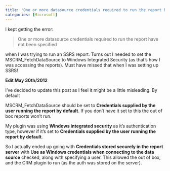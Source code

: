 ```yaml
---
title: 'One or more datasource credentials required to run the report have not been specified - SoapException'
categories: [Microsoft]
---
```



I kept getting the error:

>One or more datasource credentials required to run the report have not been specified

when I was trying to run an SSRS report. Turns out I needed to set the MSCRM_FetchDataSource to Windows Integrated Security (as that’s how I was accessing the reports).
Must have missed that when I was setting up SSRS!

**Edit May 30th/2012**

I’ve decided to update this post as I feel it might be a little misleading. By default

MSCRM_FetchDataSource should be set to **Credentials supplied by the user running the report by default**. If you don’t have it set to this the out of box reports won’t run.

My plugin was using **Windows integrated security** as it’s authentication type, however if it’s set to **Credentials supplied by the user running the report by default**.

So I actually ended up going with **Credentials stored securely in the report server** with **Use as Windows credentials when connecting to the data source** checked, along with specifying a user. This allowed the out of box, and the CRM plugin to run (as the auth was stored on the server).
